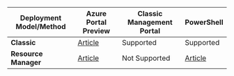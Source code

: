 | **Deployment Model/Method** | **Azure Portal Preview** | **Classic Management Portal** | **PowerShell** |
| --- | --- | --- | --- |
| **Classic** |[Article](../articles/vpn-gateway/vpn-gateway-howto-point-to-site-classic-azure-portal.md) |Supported |Supported |
| **Resource Manager** |[Article](../articles/vpn-gateway/vpn-gateway-howto-point-to-site-resource-manager-portal.md) |Not Supported |[Article](../articles/vpn-gateway/vpn-gateway-howto-point-to-site-rm-ps.md) |
